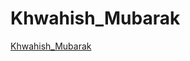 # Khwahish_Mubarak
<a href="https://vermaji9045.github.io/Khwahish_Mubarak/Assignment/index.html">Khwahish_Mubarak</a>
